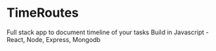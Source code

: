 # TimeRoutes
Full stack app to document timeline of your tasks
Build in Javascript - React, Node, Express, Mongodb

